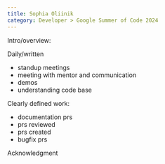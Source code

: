 ```yaml
---
title: Sophia Oliinik
category: Developer > Google Summer of Code 2024
---
```


Intro/overview:

Daily/written
- standup meetings
- meeting with mentor and communication
- demos 
- understanding code base

Clearly defined work:
- documentation prs
- prs reviewed
- prs created 
- bugfix prs

Acknowledgment 